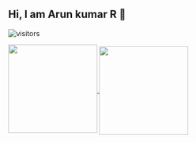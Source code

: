 ## Hi, I am Arun kumar R 👋
![visitors](https://visitor-badge-reloaded.herokuapp.com/badge?page_id=com.github.pushpavel)

<a href="https://github.com/youknowwhoiam05/Arun-kumar-R">
  <img height="180em" align="center" style="padding-bottom:8px" src="https://github-readme-stats.vercel.app/api?username=youknowwhoiam05&show_icons=true&hide_border=true&count_private=true&include_all_commits=true&theme=tokyonight&hide=prs" />
</a>
<a href="https://github.com/youknowwhoiam05/Arun-kumar-R">
  <img height="180em" align="center" src="https://github-readme-stats.vercel.app/api/top-langs/?username=youknowwhoiam05&layout=compact&hide_border=true&langs_count=6&theme=tokyonight" />
</a>
